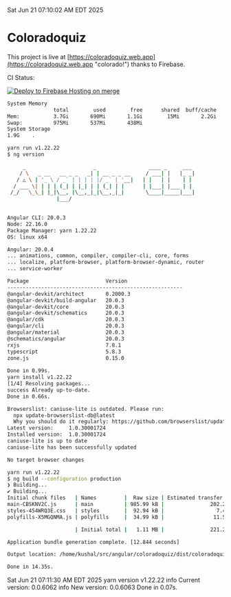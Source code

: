 Sat Jun 21 07:10:02 AM EDT 2025

# Coloradoquiz


This project is live at [https://coloradoquiz.web.app](https://coloradoquiz.web.app "colorado!") thanks to Firebase.

CI Status: 

[![Deploy to Firebase Hosting on merge](https://github.com/teamkushal/coloradoquiz/actions/workflows/firebase-hosting-merge.yml/badge.svg)](https://github.com/teamkushal/coloradoquiz/actions/workflows/firebase-hosting-merge.yml)

```bash
System Memory
               total        used        free      shared  buff/cache   available
Mem:           3.7Gi       690Mi       1.1Gi        15Mi       2.2Gi       3.0Gi
Swap:          975Mi       537Mi       438Mi
System Storage
1.9G	.
```
```bash
yarn run v1.22.22
$ ng version

     _                      _                 ____ _     ___
    / \   _ __   __ _ _   _| | __ _ _ __     / ___| |   |_ _|
   / △ \ | '_ \ / _` | | | | |/ _` | '__|   | |   | |    | |
  / ___ \| | | | (_| | |_| | | (_| | |      | |___| |___ | |
 /_/   \_\_| |_|\__, |\__,_|_|\__,_|_|       \____|_____|___|
                |___/
    

Angular CLI: 20.0.3
Node: 22.16.0
Package Manager: yarn 1.22.22
OS: linux x64

Angular: 20.0.4
... animations, common, compiler, compiler-cli, core, forms
... localize, platform-browser, platform-browser-dynamic, router
... service-worker

Package                         Version
---------------------------------------------------------
@angular-devkit/architect       0.2000.3
@angular-devkit/build-angular   20.0.3
@angular-devkit/core            20.0.3
@angular-devkit/schematics      20.0.3
@angular/cdk                    20.0.3
@angular/cli                    20.0.3
@angular/material               20.0.3
@schematics/angular             20.0.3
rxjs                            7.8.1
typescript                      5.8.3
zone.js                         0.15.0
    
Done in 0.99s.
yarn install v1.22.22
[1/4] Resolving packages...
success Already up-to-date.
Done in 0.66s.
```
```bash
Browserslist: caniuse-lite is outdated. Please run:
  npx update-browserslist-db@latest
  Why you should do it regularly: https://github.com/browserslist/update-db#readme
Latest version:     1.0.30001724
Installed version:  1.0.30001724
caniuse-lite is up to date
caniuse-lite has been successfully updated

No target browser changes
```
```bash
yarn run v1.22.22
$ ng build --configuration production
❯ Building...
✔ Building...
Initial chunk files   | Names         |  Raw size | Estimated transfer size
main-CBSKNV2C.js      | main          | 985.99 kB |               202.21 kB
styles-454WRQ3E.css   | styles        |  92.94 kB |                 7.48 kB
polyfills-X5MGQNMA.js | polyfills     |  34.99 kB |                11.55 kB

                      | Initial total |   1.11 MB |               221.24 kB

Application bundle generation complete. [12.844 seconds]

Output location: /home/kushal/src/angular/coloradoquiz/dist/coloradoquiz

Done in 14.35s.
```
Sat Jun 21 07:11:30 AM EDT 2025
yarn version v1.22.22
info Current version: 0.0.6062
info New version: 0.0.6063
Done in 0.07s.
